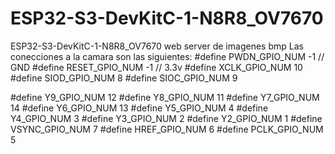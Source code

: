 # ESP32-S3-DevKitC-1-N8R8_OV7670
ESP32-S3-DevKitC-1-N8R8_OV7670 web server de imagenes bmp
Las conecciones a la camara son las siguientes:
#define PWDN_GPIO_NUM    -1 // GND
#define RESET_GPIO_NUM   -1 // 3.3v
#define XCLK_GPIO_NUM    10
#define SIOD_GPIO_NUM    8
#define SIOC_GPIO_NUM    9

#define Y9_GPIO_NUM      12
#define Y8_GPIO_NUM      11
#define Y7_GPIO_NUM      14
#define Y6_GPIO_NUM      13
#define Y5_GPIO_NUM      4
#define Y4_GPIO_NUM      3
#define Y3_GPIO_NUM      2
#define Y2_GPIO_NUM      1
#define VSYNC_GPIO_NUM   7
#define HREF_GPIO_NUM    6
#define PCLK_GPIO_NUM    5

